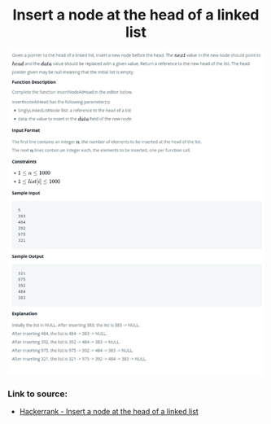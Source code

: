 <h1 align="center">Insert a node at the head of a linked list</h1>

![alt text](https://raw.githubusercontent.com/matthew01lokiet/Github-repos-images/main/Algs/LinkedList/VRDP6jG1_o.png)

### Link to source: 
- <a href="https://www.hackerrank.com/challenges/insert-a-node-at-the-head-of-a-linked-list/problem">Hackerrank - Insert a node at the head of a linked list</a>
